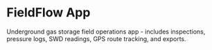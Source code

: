 # FieldFlow App
Underground gas storage field operations app - includes inspections, pressure logs, SWD readings, GPS route tracking, and exports.